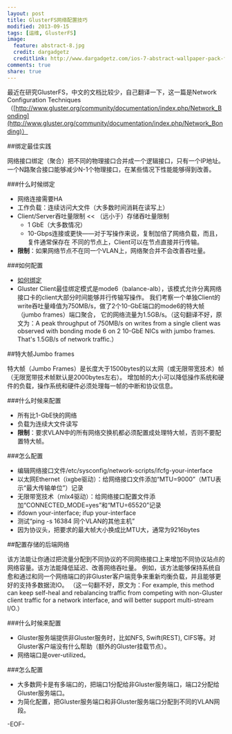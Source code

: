 ```yaml
---
layout: post
title: GlusterFS网络配置技巧
modified: 2013-09-15
tags: [运维, GlusterFS]
image:
  feature: abstract-8.jpg
  credit: dargadgetz
  creditlink: http://www.dargadgetz.com/ios-7-abstract-wallpaper-pack-for-iphone-5-and-ipod-touch-retina/
comments: true
share: true  
---
```


最近在研究GlusterFS，中文的文档比较少，自己翻译一下，这一篇是Network Configuration Techniques（[http://www.gluster.org/community/documentation/index.php/Network_Bonding](http://www.gluster.org/community/documentation/index.php/Network_Bonding)）

##绑定最佳实践

网络接口绑定（聚合）把不同的物理接口合并成一个逻辑接口，只有一个IP地址。
一个N路聚合接口能够减少N-1个物理接口，在某些情况下性能能够得到改善。

###什么时候绑定

* 网络连接需要HA
* 工作负载：连续访问大文件（大多数时间消耗在读写上）
* Client/Server吞吐量限制 << （远小于）存储吞吐量限制
    * 1 GbE（大多数情况）
    * 10-Gbps连接或更快——对于写操作来说，复制加倍了网络负载，而且，复件通常保存在
    不同的节点上，Client可以在节点直接并行传输。
* **限制**：如果网络节点不在同一个VLAN上，网络聚合并不会改善吞吐量。

###如何配置

* [如何绑定](http://www.linuxquestions.org/linux/answers/Networking/Linux_bonding_howto_0)
* Gluster Client最佳绑定模式是mode6（balance-alb），该模式允许分离网络接口卡的client大部分时间能够并行传输写操作。
我们考察一个单独Client的write吞吐量峰值为750MB/s，做了2个10-GbE端口的mode6的特大帧（jumbo frames）端口聚合，
它的网络流量为1.5GB/s。（这句翻译不好，原文为：A peak throughput of 750MB/s on writes from a single client was observed
with bonding mode 6 on 2 10-GbE NICs with jumbo frames. That's 1.5GB/s of network traffic.）

##特大帧Jumbo frames

特大帧（Jumbo Frames）是长度大于1500bytes的以太网（或无限带宽技术）帧（无限宽带技术帧默认是2000bytes左右）。
增加帧的大小可以降低操作系统和硬件的负载，操作系统和硬件必须处理每一帧的中断和协议信息。

###什么时候来配置

* 所有比1-GbE快的网络
* 负载为连续大文件读写
* **限制**：要求VLAN中的所有网络交换机都必须配置成处理特大帧，否则不要配置特大帧。

###怎么配置

* 编辑网络接口文件/etc/sysconfig/network-scripts/ifcfg-your-interface
* 以太网Ethernet（ixgbe驱动）：给网络接口文件添加“MTU=9000”（MTU表示“最大传输单位”）记录
* 无限带宽技术（mlx4驱动）：给网络接口配置文件添加“CONNECTED_MODE=yes”和“MTU=65520”记录
* ifdown your-interface; ifup your-interface
* 测试“ping -s 16384 同个VLAN的其他主机”
* 因为协议头，把要求的最大帧大小换成比MTU大，通常为9216bytes

##配置存储的后端网络

该方法能让你通过把流量分配到不同协议的不同网络接口上来增加不同协议站点的网络容量。该方法能降低延迟、改善网络吞吐量。
例如，该方法能够保持系统自愈和通过和同一个网络端口的非Gluster客户端竞争来重新均衡负载，并且能够更好的支持多数据流IO。
（这一句翻不好，原文为：For example, this method can keep self-heal and rebalancing traffic from competing with non-Gluster
client traffic for a network interface, and will better support multi-stream I/O.）

###什么时候来配置

* Gluster服务端提供非Gluster服务时，比如NFS, Swift(REST), CIFS等。对Gluster客户端没有什么帮助（额外的Gluster挂载节点）。
* 网络端口是over-utilized。

###怎么配置

* 大多数网卡是有多端口的，把端口1分配给非Gluster服务端口，端口2分配给Gluster服务端口。
* 为简化配置，把Gluster服务端口和非Gluster服务端口分配到不同的VLAN网段。

-EOF-

